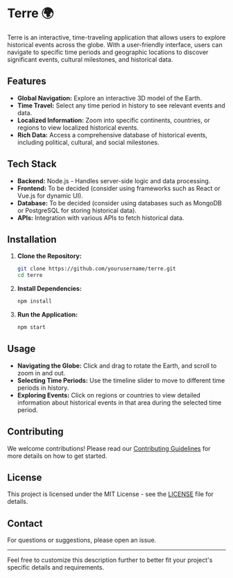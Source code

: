 # Terre 🌍

Terre is an interactive, time-traveling application that allows users to explore historical events across the globe. With a user-friendly interface, users can navigate to specific time periods and geographic locations to discover significant events, cultural milestones, and historical data.

## Features

- **Global Navigation:** Explore an interactive 3D model of the Earth.
- **Time Travel:** Select any time period in history to see relevant events and data.
- **Localized Information:** Zoom into specific continents, countries, or regions to view localized historical events.
- **Rich Data:** Access a comprehensive database of historical events, including political, cultural, and social milestones.

## Tech Stack

- **Backend:** Node.js - Handles server-side logic and data processing.
- **Frontend:** To be decided (consider using frameworks such as React or Vue.js for dynamic UI).
- **Database:** To be decided (consider using databases such as MongoDB or PostgreSQL for storing historical data).
- **APIs:** Integration with various APIs to fetch historical data.

## Installation

1. **Clone the Repository:**
   ```bash
   git clone https://github.com/yourusername/terre.git
   cd terre
   ```

2. **Install Dependencies:**
   ```bash
   npm install
   ```

3. **Run the Application:**
   ```bash
   npm start
   ```

## Usage

- **Navigating the Globe:** Click and drag to rotate the Earth, and scroll to zoom in and out.
- **Selecting Time Periods:** Use the timeline slider to move to different time periods in history.
- **Exploring Events:** Click on regions or countries to view detailed information about historical events in that area during the selected time period.

## Contributing

We welcome contributions! Please read our [Contributing Guidelines](CONTRIBUTING.md) for more details on how to get started.

## License

This project is licensed under the MIT License - see the [LICENSE](LICENSE) file for details.

## Contact

For questions or suggestions, please open an issue.

---

Feel free to customize this description further to better fit your project's specific details and requirements.
